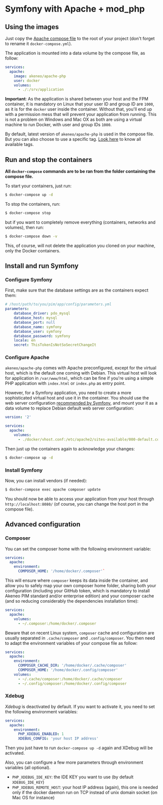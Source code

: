 # Symfony with Apache + mod_php

## Using the images

Just copy the [Apache compose file](https://github.com/akeneo/Dockerfiles/blob/master/Docs/symfony/docker-compose.yml.apache_dist) to the root of your project (don't forget to rename it `docker-compose.yml`).

The application is mounted into a data volume by the compose file, as follow:
```yaml
services:
  apache:
    image: akeneo/apache-php
    user: docker
    volumes:
      - ./:/srv/application
```

**Important**: As the application is shared between your host and the FPM container, it is mandatory on Linux that your user ID and group ID are `1000`,
as it is for the `docker` user inside the container. Without that, you'll end up with a permission mess that will prevent your application from running.
This is not a problem on Windows and Mac OX as both are using a virtual machine to run Docker, with user and group IDs `1000`.

By default, latest version of `akeneo/apache-php` is used in the compose file. But you can also choose to use a specific tag.
[Look here](https://github.com/akeneo/Dockerfiles/blob/master/README.md#github-branches-and-corresponding-docker-hub-tags) to know all available tags.

## Run and stop the containers

**All `docker-compose` commands are to be ran from the folder containing the compose file.**

To start your containers, just run:

```bash
$ docker-compose up -d
```

To stop the containers, run:

```bash
$ docker-compose stop
```

but if you want to completely remove everything (containers, networks and volumes), then run:

```bash
$ docker-compose down -v
```

This, of course, will not delete the application you cloned on your machine, only the Docker containers. 

## Install and run Symfony

### Configure Symfony

First, make sure that the database settings are as the containers expect them:

```yaml
# /host/path/to/you/pim/app/config/parameters.yml
parameters:
    database_driver: pdo_mysql
    database_host: mysql
    database_port: null
    database_name: symfony
    database_user: symfony
    database_password: symfony
    locale: en
    secret: ThisTokenIsNotSoSecretChangeIt
```

### Configure Apache

`akeneo/apache-php` comes with Apache preconfigured, except for the virtual host, which is the default one coming with Debian.
This virtual host will look for application in `/var/www/html`, which can be fine if you're using a simple PHP application with `index.html` or `index.php` as entry point.

However, for a Symfony application, you need to create a more sophisticated virtual host and use it in the container.
You should use the web server configuration [recommended by Symfony](https://symfony.com/doc/current/setup/web_server_configuration.html),
and mount your it as a data volume to replace Debian default web server configuration:

```yaml
version: '2'

services:
  apache:
    volumes:
      - ./docker/vhost.conf:/etc/apache2/sites-available/000-default.conf
```

Then just up the containers again to acknowledge your changes:

```bash
$ docker-compose up -d
```

### Install Symfony

Now, you can install vendors (if needed):

```bash
$ docker-compose exec apache composer update
```

You should now be able to access your application from your host through `http://localhost:8080/` (of course, you can change the host port in the compose file).

## Advanced configuration

### Composer

You can set the composer home with the following environment variable:
```yaml
services:
  apache:
    environment:
      COMPOSER_HOME: '/home/docker/.composer'`
```

This will ensure where `composer` keeps its data inside the container, and allow you to safely map your own composer home folder,
sharing both your configuration (including your GitHub token, which is mandatory to install Akeneo PIM standard and/or enterprise edition)
and your composer cache (and so reducing considerably the dependencies installation time):
```yaml
services:
  apache:
    volumes:
      - ~/.composer:/home/docker/.composer
```

Beware that on recent Linux system, `composer` cache and configuration are usually separated in `.cache/composer` and `.config/composer`.
You then need to adapt the environment variables of your compose file as follow:
```yaml
services:
  apache:
    environment:
      COMPOSER_CACHE_DIR: '/home/docker/.cache/composer'
      COMPOSER_HOME: '/home/docker/.config/composer'
    volumes:
      - ~/.cache/composer:/home/docker/.cache/composer
      - ~/.config/composer:/home/docker/.config/composer
```

### Xdebug

*Xdebug* is deactivated by default. If you want to activate it, you need to set the following environment variables:
```yaml
services:
  apache:
    environment:
      PHP_XDEBUG_ENABLED: 1
      XDEBUG_CONFIG: 'your host IP address'
```

Then you just have to run `docker-compose up -d` again and XDebug will be activated.

Also, you can configure a few more parameters through environment variables (all optional).
- `PHP_XDEBUG_IDE_KEY`: the IDE KEY you want to use (by default `XDEBUG_IDE_KEY`)
- `PHP_XDEBUG_REMOTE_HOST`: your host IP address (again), this one is needed only if the docker daemon run on TCP instead of unix domain socket (on Mac OS for instance)
